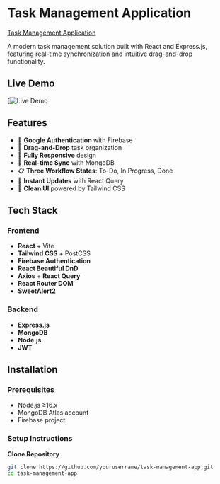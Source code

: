 # Task Management Application

[Task Management Application](https://taskzenn.netlify.app/) <!-- Add actual screenshot URL -->

A modern task management solution built with React and Express.js, featuring real-time synchronization and intuitive drag-and-drop functionality.

## Live Demo

[![Live Demo](https://taskzenn.netlify.app/)

## Features

- 🔐 **Google Authentication** with Firebase
- 🧩 **Drag-and-Drop** task organization
- 📱 **Fully Responsive** design
- 🔄 **Real-time Sync** with MongoDB
- 📋 **Three Workflow States**: To-Do, In Progress, Done
- 🚀 **Instant Updates** with React Query
- 🎨 **Clean UI** powered by Tailwind CSS

## Tech Stack

### Frontend
- **React** + Vite
- **Tailwind CSS** + PostCSS
- **Firebase Authentication**
- **React Beautiful DnD**
- **Axios** + **React Query**
- **React Router DOM**
- **SweetAlert2**

### Backend
- **Express.js**
- **MongoDB**
- **Node.js**
- **JWT**

## Installation

### Prerequisites
- Node.js ≥16.x
- MongoDB Atlas account
- Firebase project

### Setup Instructions

**Clone Repository**
```bash
git clone https://github.com/yourusername/task-management-app.git
cd task-management-app
